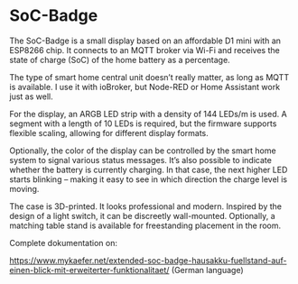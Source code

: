 # SoC-Badge
The SoC-Badge is a small display based on an affordable D1 mini with an ESP8266 chip. It connects to an MQTT broker via Wi-Fi and receives the state of charge (SoC) of the home battery as a percentage.

The type of smart home central unit doesn’t really matter, as long as MQTT is available. I use it with ioBroker, but Node-RED or Home Assistant work just as well.

For the display, an ARGB LED strip with a density of 144 LEDs/m is used. A segment with a length of 10 LEDs is required, but the firmware supports flexible scaling, allowing for different display formats.

Optionally, the color of the display can be controlled by the smart home system to signal various status messages. It’s also possible to indicate whether the battery is currently charging. In that case, the next higher LED starts blinking – making it easy to see in which direction the charge level is moving.

The case is 3D-printed. It looks professional and modern. Inspired by the design of a light switch, it can be discreetly wall-mounted. Optionally, a matching table stand is available for freestanding placement in the room.

Complete dokumentation on: 

https://www.mykaefer.net/extended-soc-badge-hausakku-fuellstand-auf-einen-blick-mit-erweiterter-funktionalitaet/ (German language)

